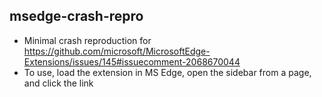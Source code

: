 

## msedge-crash-repro

- Minimal crash reproduction for https://github.com/microsoft/MicrosoftEdge-Extensions/issues/145#issuecomment-2068670044
- To use, load the extension in MS Edge, open the sidebar from a page, and click the link
